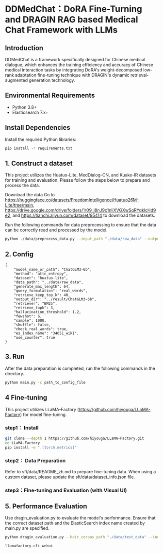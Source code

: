 # DDMedChat：DoRA Fine-Turning and DRAGIN RAG based Medical Chat  Framework with LLMs
## Introduction
DDMedChat is a framework specifically designed for Chinese medical dialogue, which enhances the training efficiency and accuracy of Chinese medical interaction tasks by integrating DoRA's weight-decomposed low-rank adaptation fine-tuning technique with DRAGIN's dynamic retrieval-augmented generation technology.

## Environmental Requirements
- Python 3.8+
- Elasticsearch 7.x+

## Install Dependencies
Install the required Python libraries:

```bash
pip install -r requirements.txt
```
## 1. Construct a dataset

This project utilizes the Huatuo-Lite, MedDialog-CN, and Kuake-IR datasets for training and evaluation. Please follow the steps below to prepare and process the data.

Download the data
Go to https://huggingface.co/datasets/FreedomIntelligence/Huatuo26M-Lite/tree/main, https://drive.google.com/drive/folders/1r09_i8nJ9c1nliXVGXwSqRYqklcHd9e2, and https://tianchi.aliyun.com/dataset/95414 to download the datasets.

Run the following commands for data preprocessing to ensure that the data can be correctly read and processed by the model.

```bash
python ./data/preprocess_data.py --input_path "./data/raw_data" --output_path "./data/processed_data"
```
## 2. Config
```
{
    "model_name_or_path": "ChatGLM3-6b", 
    "method": "attn_entropy",
    "dataset": "huatuo-lite",
    "data_path": "../data/raw_data",
    "generate_max_length": 64,
    "query_formulation": "real_words",
    "retrieve_keep_top_k": 40,
    "output_dir": "../result/ChatGLM3-6b",
    "retriever": "BM25",
    "retrieve_topk": 3,
    "hallucination_threshold": 1.2,
    "fewshot": 6,
    "sample": 1000,
    "shuffle": false,
    "check_real_words": true,
    "es_index_name": "34051_wiki",
    "use_counter": true
}
```
## 3. Run

After the data preparation is completed, run the following commands in the directory.

```bash
python main.py -c path_to_config_file
```
## 4 Fine-tuning
This project utilizes LLaMA-Factory (https://github.com/hiyouga/LLaMA-Factory) for model fine-tuning.
### step1： Install
```bash
git clone --depth 1 https://github.com/hiyouga/LLaMA-Factory.git
cd LLaMA-Factory
pip install -e ".[torch,metrics]"
```
### step2： Data Preparation
Refer to sft/data/README_zh.md to prepare fine-tuning data. When using a custom dataset, please update the sft/data/dataset_info.json file.
### step3：Fine-tuning and Evaluation (with Visual UI)
## 5. Performance Evaluation
Use dragin_evaluation.py to evaluate the model's performance. Ensure that the correct dataset path and the ElasticSearch index name created by main.py are specified.
```bash
python dragin_evaluation.py --beir_corpus_path "./data/test_data" --index_name "model_index"
```


```bash
llamafactory-cli webui
```

